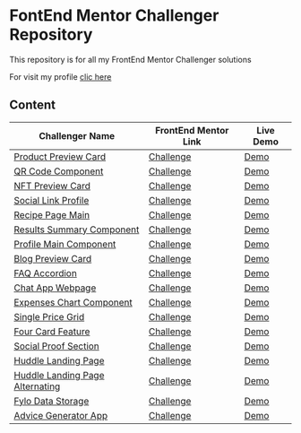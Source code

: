 # FontEnd Mentor Challenger Repository

This repository is for all my FrontEnd Mentor Challenger solutions

For visit my profile [clic here](https://www.frontendmentor.io/profile/addiellucena94)

## Content

| Challenger Name | FrontEnd Mentor Link | Live Demo |
| --- | --- | --- |
| [Product Preview Card](/product-preview-card-component-main/) | [Challenge](https://www.frontendmentor.io/challenges/product-preview-card-component-GO7UmttRfa) | [Demo](https://product-preview-card-component-main-vert-six.vercel.app/) |
| [QR Code Component](/qr-code-component/) | [Challenge](https://www.frontendmentor.io/challenges/qr-code-component-iux_sIO_H) | [Demo](https://qr-code-component-hazel-psi.vercel.app/) |
| [NFT Preview Card](/nft-preview-card/) | [Challenge](https://www.frontendmentor.io/challenges/nft-preview-card-component-SbdUL_w0U) | [Demo](https://frontend-mentor-challenges-sandy.vercel.app/) |
| [Social Link Profile](/social-links-profile-main/) | [Challenge](https://www.frontendmentor.io/challenges/social-links-profile-UG32l9m6dQ) | [Demo](https://addiellucena94.github.io/frontend-mentor-challenges/social-links-profile-main/) |
| [Recipe Page Main](/recipe-page-main/) | [Challenge](https://www.frontendmentor.io/challenges/recipe-page-KiTsR8QQKm) | [Demo](https://addiellucena94.github.io/frontend-mentor-challenges/recipe-page-main/) |
| [Results Summary Component](/results-summary-component-main/) | [Challenge](https://www.frontendmentor.io/challenges/results-summary-component-CE_K6s0maV) | [Demo](https://addiellucena94.github.io/frontend-mentor-challenges/results-summary-component-main/) |
| [Profile Main Component](/profile-card-component-main/) | [Challenge](https://www.frontendmentor.io/challenges/profile-card-component-cfArpWshJ) | [Demo](https://addiellucena94.github.io/frontend-mentor-challenges/profile-card-component-main/) |
| [Blog Preview Card](/blog-preview-card-main/) | [Challenge](https://www.frontendmentor.io/challenges/blog-preview-card-ckPaj01IcS) | [Demo](https://addiellucena94.github.io/frontend-mentor-challenges/blog-preview-card-main/) |
| [FAQ Accordion](/faq-accordion-main/) | [Challenge](https://www.frontendmentor.io/challenges/faq-accordion-wyfFdeBwBz) | [Demo](https://addiellucena94.github.io/frontend-mentor-challenges/faq-accordion-main/) |
| [Chat App Webpage](/chat-app-css-illustration-master/) | [Challenge](https://www.frontendmentor.io/challenges/chat-app-css-illustration-O5auMkFqY) | [Demo](https://addiellucena94.github.io/frontend-mentor-challenges/chat-app-css-illustration-master/) |
| [Expenses Chart Component](/expenses-chart-component-main/) | [Challenge](https://www.frontendmentor.io/challenges/expenses-chart-component-e7yJBUdjwt) | [Demo](https://addiellucena94.github.io/frontend-mentor-challenges/expenses-chart-component-main/) |
| [Single Price Grid](/single-price-grid-component-master/) | [Challenge](https://www.frontendmentor.io/challenges/single-price-grid-component-5ce41129d0ff452fec5abbbc) | [Demo](https://addiellucena94.github.io/frontend-mentor-challenges/single-price-grid-component-master/) |
| [Four Card Feature](/four-card-feature-section-master/) | [Challenge](https://www.frontendmentor.io/challenges/four-card-feature-section-weK1eFYK) | [Demo](https://addiellucena94.github.io/frontend-mentor-challenges/four-card-feature-section-master/) |
| [Social Proof Section](/social-proof-section-master/) | [Challenge](https://www.frontendmentor.io/challenges/social-proof-section-6e0qTv_bA) | [Demo](https://addiellucena94.github.io/frontend-mentor-challenges/social-proof-section-master/) |
| [Huddle Landing Page](/huddle-landing-page-with-single-introductory-section-master/) | [Challenge](https://www.frontendmentor.io/challenges/huddle-landing-page-with-a-single-introductory-section-B_2Wvxgi0) | [Demo](https://addiellucena94.github.io/frontend-mentor-challenges/huddle-landing-page-with-single-introductory-section-master/) |
| [Huddle Landing Page Alternating](/huddle-landing-page-with-alternating-feature-blocks-master/) | [Challenge](https://www.frontendmentor.io/challenges/huddle-landing-page-with-alternating-feature-blocks-5ca5f5981e82137ec91a5100) | [Demo](https://addiellucena94.github.io/frontend-mentor-challenges/huddle-landing-page-with-alternating-feature-blocks-master/) |
| [Fylo Data Storage](/fylo-data-storage-component-master/) | [Challenge](https://www.frontendmentor.io/challenges/fylo-data-storage-component-1dZPRbV5n) | [Demo](https://addiellucena94.github.io/frontend-mentor-challenges/fylo-data-storage-component-master/) |
| [Advice Generator App](/advice-generator-app-main/) | [Challenge](https://www.frontendmentor.io/challenges/advice-generator-app-QdUG-13db) | [Demo](https://addiellucena94.github.io/frontend-mentor-challenges/advice-generator-app-main/) |